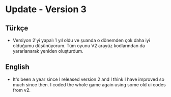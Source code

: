 # Update - Version 3

## Türkçe

-   Versiyon 2'yi yapalı 1 yıl oldu ve şuanda o dönemden çok daha iyi olduğumu düşünüyorum. Tüm oyunu V2 arayüz kodlarından da yararlanarak yeniden oluşturdum.

## English

-   It's been a year since I released version 2 and I think I have improved so much since then. I coded the whole game again using some old ui codes from v2.
